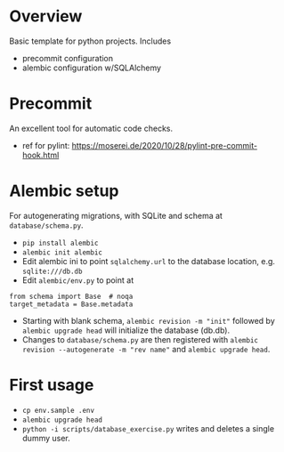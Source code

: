 # Overview
Basic template for python projects. 
Includes
* precommit configuration
* alembic configuration w/SQLAlchemy

# Precommit
An excellent tool for automatic code checks. 
* ref for pylint: https://moserei.de/2020/10/28/pylint-pre-commit-hook.html

# Alembic setup
For autogenerating migrations, with SQLite and schema at `database/schema.py`. 
* `pip install alembic`
* `alembic init alembic`
* Edit alembic ini to point `sqlalchemy.url` to the database location, e.g. `sqlite:///db.db`
* Edit `alembic/env.py` to point at 
```
from schema import Base  # noqa
target_metadata = Base.metadata
```
* Starting with blank schema, `alembic revision -m "init"` followed by `alembic upgrade head` will initialize the database (db.db). 
* Changes to `database/schema.py` are then registered with `alembic revision --autogenerate -m "rev name"` and `alembic upgrade head`. 

# First usage
* `cp env.sample .env`
* `alembic upgrade head`
* `python -i scripts/database_exercise.py` writes and deletes a single dummy user. 


